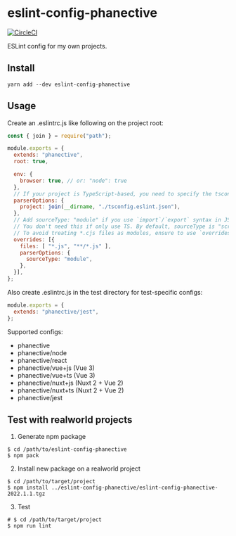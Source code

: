 eslint-config-phanective
==============================================

[![CircleCI](https://circleci.com/gh/phanect/eslint-config-phanective.svg?style=svg)](https://circleci.com/gh/phanect/eslint-config-phanective)

ESLint config for my own projects.

Install
-------

```shell
yarn add --dev eslint-config-phanective
```

Usage
------

Create an .eslintrc.js like following on the project root:

```javascript
const { join } = require("path");

module.exports = {
  extends: "phanective",
  root: true,

  env: {
    browser: true, // or: "node": true
  },
  // If your project is TypeScript-based, you need to specify the tsconfig.json location
  parserOptions: {
    project: join(__dirname, "./tsconfig.eslint.json"),
  },
  // Add sourceType: "module" if you use `import`/`export` syntax in JS. (e.g. JS modules, webpack)
  // You don't need this if only use TS. By default, sourceType is "script" in JS and "module" in TS.
  // To avoid treating *.cjs files as modules, ensure to use `overrides` to only apply it to *.js.
  overrides: [{
    files: [ "*.js", "**/*.js" ],
    parserOptions: {
      sourceType: "module",
    },
  }],
};
```

Also create .eslintrc.js in the test directory for test-specific configs:

```javascript
module.exports = {
  extends: "phanective/jest",
};
```

Supported configs:

- phanective
- phanective/node
- phanective/react
- phanective/vue+js (Vue 3)
- phanective/vue+ts (Vue 3)
- phanective/nuxt+js (Nuxt 2 + Vue 2)
- phanective/nuxt+ts (Nuxt 2 + Vue 2)
- phanective/jest

Test with realworld projects
----------------------------

1. Generate npm package

```shell
$ cd /path/to/eslint-config-phanective
$ npm pack
```

2. Install new package on a realworld project

```shell
$ cd /path/to/target/project
$ npm install ../eslint-config-phanective/eslint-config-phanective-2022.1.1.tgz
```

3. Test

```shell
# $ cd /path/to/target/project
$ npm run lint
```
